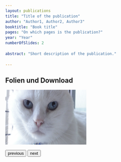 ```yaml
---
layout: publications
title: "Title of the publication"
author: "Author1, Author2, Author3"
booktitle: "Book title"
pages: "On which pages is the publication?"
year: "Year"
numberOfSlides: 2

abstract: "Short description of the publication."

---
```

## Folien und Download

<body>
<script>
var number = 1;
const numberOfSlides = 3;
function folien(direction) {
    if (direction === -1) {
        if (number !== 1) {
            number = number - 1;
        } 
        else {
            number = numberOfSlides;
        }
    }
    else {
        if (number !== numberOfSlides) {
            number = number + 1;
        } 
        else {
            number = 1;
        }
    }
    document.getElementById('currentSlide').src = "/pic"+number+".jpg";;
}
</script>
<img id="currentSlide" src="/pic1.jpg" width="256" height="172">
<p>
<button type="button" onclick="folien(-1)">previous</button>
<button type="button" onclick="folien(1)">next</button>
</p>

</body>
